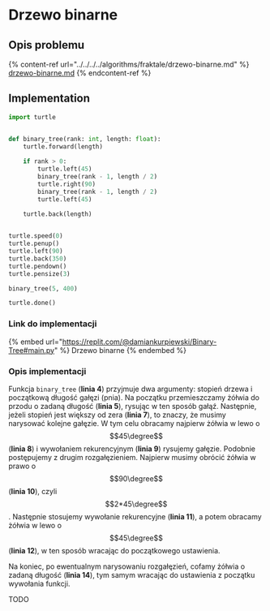 # Drzewo binarne

## Opis problemu

{% content-ref url="../../../../algorithms/fraktale/drzewo-binarne.md" %}
[drzewo-binarne.md](../../../../algorithms/fraktale/drzewo-binarne.md)
{% endcontent-ref %}

## Implementation

```python
import turtle


def binary_tree(rank: int, length: float):
    turtle.forward(length)
    
    if rank > 0:
        turtle.left(45)
        binary_tree(rank - 1, length / 2)
        turtle.right(90)
        binary_tree(rank - 1, length / 2)
        turtle.left(45)
        
    turtle.back(length)


turtle.speed(0)
turtle.penup()
turtle.left(90)
turtle.back(350)
turtle.pendown()
turtle.pensize(3)

binary_tree(5, 400)

turtle.done()
```

### Link do implementacji

{% embed url="https://replit.com/@damiankurpiewski/Binary-Tree#main.py" %}
Drzewo binarne
{% endembed %}

### Opis implementacji

Funkcja `binary_tree` (**linia 4**) przyjmuje dwa argumenty: stopień drzewa i początkową długość gałęzi (pnia). Na początku przemieszczamy żółwia do przodu o zadaną długość (**linia 5**), rysując w ten sposób gałąź. Następnie, jeżeli stopień jest większy od zera (**linia 7**), to znaczy, że musimy narysować kolejne gałęzie. W tym celu obracamy najpierw żółwia w lewo o $$45\degree$$ (**linia 8**) i wywołaniem rekurencyjnym (**linia 9**) rysujemy gałęzie. Podobnie postępujemy z drugim rozgałęzieniem. Najpierw musimy obrócić żółwia w prawo o $$90\degree$$ (**linia 10**), czyli $$2*45\degree$$. Następnie stosujemy wywołanie rekurencyjne (**linia 11**), a potem obracamy żółwia w lewo o $$45\degree$$ (**linia 12**), w ten sposób wracając do początkowego ustawienia.

Na koniec, po ewentualnym narysowaniu rozgałęzień, cofamy żółwia o zadaną długość (**linia 14**), tym samym wracając do ustawienia z początku wywołania funkcji.

TODO
